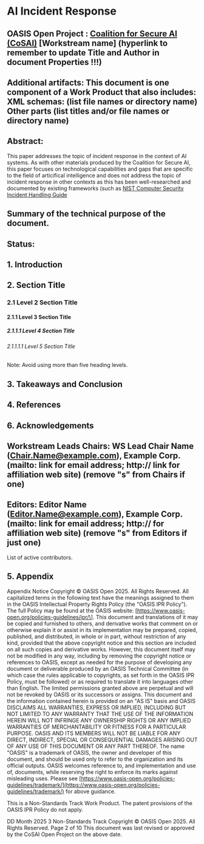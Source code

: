 # AI Incident Response

## OASIS Open Project : [Coalition for Secure AI (CoSAI)](https://github.com/cosai-oasis) \[Workstream name\] (hyperlink to remember to update Title and Author in document Properties \!\!\!)

## Additional artifacts: This document is one component of a Work Product that also includes: XML schemas: (list file names or directory name) Other parts (list titles and/or file names or directory name)

## Abstract:
This paper addresses the topic of incident response in the context of AI systems. As with other materials produced by the Coalition for Secure AI, this paper focuses on technological capabilities and gaps that are specific to the field of articifical intelligence and does not address the topic of incident response in other contexts as this has been well-researched and documented by existing frameworks (such as [NIST Computer Security Incident Handling Guide](https://nvlpubs.nist.gov/nistpubs/SpecialPublications/NIST.SP.800-61r2.pdf)

## Summary of the technical purpose of the document.

## Status:

## 1\. Introduction

## 2\. Section Title

### 2.1 Level 2 Section Title

#### **2.1.1 Level 3 Section Title**

##### **2.1.1.1 Level 4 Section Title**

###### *2.1.1.1.1 Level 5 Section Title*

Note: Avoid using more than five heading levels.

## 3\. Takeaways and Conclusion

## 4\. References

## 6\. Acknowledgements

## Workstream Leads Chairs: WS Lead Chair Name ([Chair.Name@example.com](mailto:Chair.Name@example.com)), Example Corp. (mailto: link for email address; http:// link for affiliation web site) (remove "s" from Chairs if one)

## Editors: Editor Name ([Editor.Name@example.com](mailto:Editor.Name@example.com)), Example Corp. (mailto: link for email address; http:// for affiliation web site) (remove "s" from Editors if just one)

List of active contributors.

## 5\. Appendix

Appendix Notice Copyright © OASIS Open 2025\. All Rights Reserved. All capitalized terms in the following text have the meanings assigned to them in the OASIS Intellectual Property Rights Policy (the "OASIS IPR Policy"). The full Policy may be found at the OASIS website: \[https://www.oasis-open.org/policies-guidelines/ipr/\]. This document and translations of it may be copied and furnished to others, and derivative works that comment on or otherwise explain it or assist in its implementation may be prepared, copied, published, and distributed, in whole or in part, without restriction of any kind, provided that the above copyright notice and this section are included on all such copies and derivative works. However, this document itself may not be modified in any way, including by removing the copyright notice or references to OASIS, except as needed for the purpose of developing any document or deliverable produced by an OASIS Technical Committee (in which case the rules applicable to copyrights, as set forth in the OASIS IPR Policy, must be followed) or as required to translate it into languages other than English. The limited permissions granted above are perpetual and will not be revoked by OASIS or its successors or assigns. This document and the information contained herein is provided on an "AS IS" basis and OASIS DISCLAIMS ALL WARRANTIES, EXPRESS OR IMPLIED, INCLUDING BUT NOT LIMITED TO ANY WARRANTY THAT THE USE OF THE INFORMATION HEREIN WILL NOT INFRINGE ANY OWNERSHIP RIGHTS OR ANY IMPLIED WARRANTIES OF MERCHANTABILITY OR FITNESS FOR A PARTICULAR PURPOSE. OASIS AND ITS MEMBERS WILL NOT BE LIABLE FOR ANY DIRECT, INDIRECT, SPECIAL OR CONSEQUENTIAL DAMAGES ARISING OUT OF ANY USE OF THIS DOCUMENT OR ANY PART THEREOF. The name "OASIS" is a trademark of OASIS, the owner and developer of this document, and should be used only to refer to the organization and its official outputs. OASIS welcomes reference to, and implementation and use of, documents, while reserving the right to enforce its marks against misleading uses. Please see [https://www.oasis-open.org/policies-guidelines/trademark/](https://www.oasis-open.org/policies-guidelines/trademark/) for above guidance.

This is a Non-Standards Track Work Product. The patent provisions of the OASIS IPR Policy do not apply.

DD Month 2025 3 Non-Standards Track Copyright © OASIS Open 2025\. All Rights Reserved. Page 2 of 10 This document was last revised or approved by the CoSAI Open Project on the above date. 
